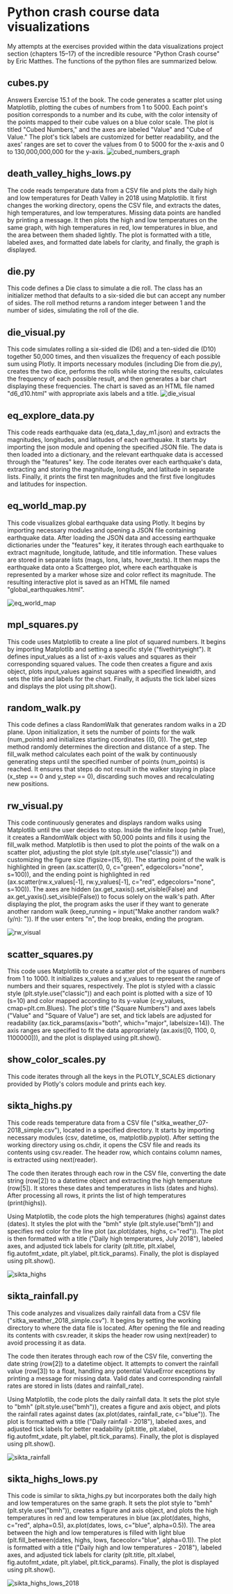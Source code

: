 ﻿# Python crash course data visualizations
My attempts at the exercises provided within the data visualizations project section (chapters 15–17) of the incredible resource "Python Crash course" by Eric Matthes. The functions of the python files are summarized below.

## cubes.py
Answers Exercise 15.1 of the book. The code generates a scatter plot using Matplotlib, plotting the cubes of numbers from 1 to 5000. Each point's position corresponds to a number and its cube, with the color intensity of the points mapped to their cube values on a blue color scale. The plot is titled "Cubed Numbers," and the axes are labeled "Value" and "Cube of Value." The plot's tick labels are customized for better readability, and the axes' ranges are set to cover the values from 0 to 5000 for the x-axis and 0 to 130,000,000,000 for the y-axis.
![cubed_numbers_graph](https://github.com/robmad93/python_crash_course_data_visualizations/assets/131868277/fc06f835-a9a4-4e80-b1b6-24dbd86730be)

## death_valley_highs_lows.py
The code reads temperature data from a CSV file and plots the daily high and low temperatures for Death Valley in 2018 using Matplotlib. It first changes the working directory, opens the CSV file, and extracts the dates, high temperatures, and low temperatures. Missing data points are handled by printing a message. It then plots the high and low temperatures on the same graph, with high temperatures in red, low temperatures in blue, and the area between them shaded lightly. The plot is formatted with a title, labeled axes, and formatted date labels for clarity, and finally, the graph is displayed.

## die.py
This code defines a Die class to simulate a die roll. The class has an initializer method that defaults to a six-sided die but can accept any number of sides. The roll method returns a random integer between 1 and the number of sides, simulating the roll of the die.

## die_visual.py
This code simulates rolling a six-sided die (D6) and a ten-sided die (D10) together 50,000 times, and then visualizes the frequency of each possible sum using Plotly. It imports necessary modules (including Die from die.py), creates the two dice, performs the rolls while storing the results, calculates the frequency of each possible result, and then generates a bar chart displaying these frequencies. The chart is saved as an HTML file named "d6_d10.html" with appropriate axis labels and a title.
![die_visual](https://github.com/robmad93/python_crash_course_data_visualizations/assets/131868277/a8665848-0a36-4e9b-80e1-3d2717023733)

## eq_explore_data.py
This code reads earthquake data (eq_data_1_day_m1.json) and extracts the magnitudes, longitudes, and latitudes of each earthquake. It starts by importing the json module and opening the specified JSON file. The data is then loaded into a dictionary, and the relevant earthquake data is accessed through the "features" key. The code iterates over each earthquake's data, extracting and storing the magnitude, longitude, and latitude in separate lists. Finally, it prints the first ten magnitudes and the first five longitudes and latitudes for inspection.

## eq_world_map.py
This code visualizes global earthquake data using Plotly. It begins by importing necessary modules and opening a JSON file containing earthquake data. After loading the JSON data and accessing earthquake dictionaries under the "features" key, it iterates through each earthquake to extract magnitude, longitude, latitude, and title information. These values are stored in separate lists (mags, lons, lats, hover_texts). It then maps the earthquake data onto a Scattergeo plot, where each earthquake is represented by a marker whose size and color reflect its magnitude. The resulting interactive plot is saved as an HTML file named "global_earthquakes.html".

![eq_world_map](https://github.com/robmad93/python_crash_course_data_visualizations/assets/131868277/2dec5e86-9bae-4204-9fe4-f7d18b59a70f)

## mpl_squares.py
This code uses Matplotlib to create a line plot of squared numbers. It begins by importing Matplotlib and setting a specific style ("fivethirtyeight"). It defines input_values as a list of x-axis values and squares as their corresponding squared values. The code then creates a figure and axis object, plots input_values against squares with a specified linewidth, and sets the title and labels for the chart. Finally, it adjusts the tick label sizes and displays the plot using plt.show().

## random_walk.py
This code defines a class RandomWalk that generates random walks in a 2D plane. Upon initialization, it sets the number of points for the walk (num_points) and initializes starting coordinates ((0, 0)). The get_step method randomly determines the direction and distance of a step. The fill_walk method calculates each point of the walk by continuously generating steps until the specified number of points (num_points) is reached. It ensures that steps do not result in the walker staying in place (x_step == 0 and y_step == 0), discarding such moves and recalculating new positions.

## rw_visual.py
This code continuously generates and displays random walks using Matplotlib until the user decides to stop. Inside the infinite loop (while True), it creates a RandomWalk object with 50,000 points and fills it using the fill_walk method. Matplotlib is then used to plot the points of the walk on a scatter plot, adjusting the plot style (plt.style.use("classic")) and customizing the figure size (figsize=(15, 9)). The starting point of the walk is highlighted in green (ax.scatter(0, 0, c="green", edgecolors="none", s=100)), and the ending point is highlighted in red (ax.scatter(rw.x_values[-1], rw.y_values[-1], c="red", edgecolors="none", s=100)). The axes are hidden (ax.get_xaxis().set_visible(False) and ax.get_yaxis().set_visible(False)) to focus solely on the walk's path. After displaying the plot, the program asks the user if they want to generate another random walk (keep_running = input("Make another random walk? (y/n): ")). If the user enters "n", the loop breaks, ending the program.

![rw_visual](https://github.com/robmad93/python_crash_course_data_visualizations/assets/131868277/c49eb5ca-32b4-4e0e-b4ed-21c886bb588f)

## scatter_squares.py
This code uses Matplotlib to create a scatter plot of the squares of numbers from 1 to 1000. It initializes x_values and y_values to represent the range of numbers and their squares, respectively. The plot is styled with a classic style (plt.style.use("classic")) and each point is plotted with a size of 10 (s=10) and color mapped according to its y-value (c=y_values, cmap=plt.cm.Blues). The plot's title ("Square Numbers") and axes labels ("Value" and "Square of Value") are set, and tick labels are adjusted for readability (ax.tick_params(axis="both", which="major", labelsize=14)). The axis ranges are specified to fit the data appropriately (ax.axis([0, 1100, 0, 1100000])), and the plot is displayed using plt.show().

## show_color_scales.py
This code iterates through all the keys in the PLOTLY_SCALES dictionary provided by Plotly's colors module and prints each key.

## sikta_highs.py
This code reads temperature data from a CSV file ("sitka_weather_07-2018_simple.csv"), located in a specified directory. It starts by importing necessary modules (csv, datetime, os, matplotlib.pyplot). After setting the working directory using os.chdir, it opens the CSV file and reads its contents using csv.reader. The header row, which contains column names, is extracted using next(reader).

The code then iterates through each row in the CSV file, converting the date string (row[2]) to a datetime object and extracting the high temperature (row[5]). It stores these dates and temperatures in lists (dates and highs). After processing all rows, it prints the list of high temperatures (print(highs)).

Using Matplotlib, the code plots the high temperatures (highs) against dates (dates). It styles the plot with the "bmh" style (plt.style.use("bmh")) and specifies red color for the line plot (ax.plot(dates, highs, c="red")). The plot is then formatted with a title ("Daily high temperatures, July 2018"), labeled axes, and adjusted tick labels for clarity (plt.title, plt.xlabel, fig.autofmt_xdate, plt.ylabel, plt.tick_params). Finally, the plot is displayed using plt.show().

![sikta_highs](https://github.com/robmad93/python_crash_course_data_visualizations/assets/131868277/1fc67c6a-0766-40ef-8a91-4d3acf162e67)

## sikta_rainfall.py
This code analyzes and visualizes daily rainfall data from a CSV file ("sitka_weather_2018_simple.csv"). It begins by setting the working directory to where the data file is located. After opening the file and reading its contents with csv.reader, it skips the header row using next(reader) to avoid processing it as data.

The code then iterates through each row of the CSV file, converting the date string (row[2]) to a datetime object. It attempts to convert the rainfall value (row[3]) to a float, handling any potential ValueError exceptions by printing a message for missing data. Valid dates and corresponding rainfall rates are stored in lists (dates and rainfall_rate).

Using Matplotlib, the code plots the daily rainfall data. It sets the plot style to "bmh" (plt.style.use("bmh")), creates a figure and axis object, and plots the rainfall rates against dates (ax.plot(dates, rainfall_rate, c="blue")). The plot is formatted with a title ("Daily rainfall - 2018"), labeled axes, and adjusted tick labels for better readability (plt.title, plt.xlabel, fig.autofmt_xdate, plt.ylabel, plt.tick_params). Finally, the plot is displayed using plt.show().

![sikta_rainfall](https://github.com/robmad93/python_crash_course_data_visualizations/assets/131868277/3e96d9ae-f403-479e-b13a-2e0d18fbd289)

## sikta_highs_lows.py
This code is similar to sikta_highs.py but incorporates both the daily high and low temperatures on the same graph. It sets the plot style to "bmh" (plt.style.use("bmh")), creates a figure and axis object, and plots the high temperatures in red and low temperatures in blue (ax.plot(dates, highs, c="red", alpha=0.5), ax.plot(dates, lows, c="blue", alpha=0.5)). The area between the high and low temperatures is filled with light blue (plt.fill_between(dates, highs, lows, facecolor="blue", alpha=0.1)). The plot is formatted with a title ("Daily high and low temperatures - 2018"), labeled axes, and adjusted tick labels for clarity (plt.title, plt.xlabel, fig.autofmt_xdate, plt.ylabel, plt.tick_params). Finally, the plot is displayed using plt.show().

![sikta_highs_lows_2018](https://github.com/robmad93/python_crash_course_data_visualizations/assets/131868277/b1952213-1e44-49af-ab6a-f37f25bab15d)
